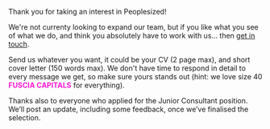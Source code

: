 Thank you for taking an interest in Peoplesized! 

We're not currenty looking to expand our team, but if you like what you see of what we do, and think you absolutely have to work with us... then [get in touch](mailto:work-with-us@peoplesized.com).

Send us whatever you want, it could be your CV (2 page max), and short cover letter (150 words max). We don't have time to respond in detail to every message we get, so make sure yours stands out (hint: we love size 40 <strong style="color: #FF1AD4;">FUSCIA CAPITALS</strong> for everything).

Thanks also to everyone who applied for the Junior Consultant position. We’ll post an update, including some feedback, once we’ve finalised the selection.
